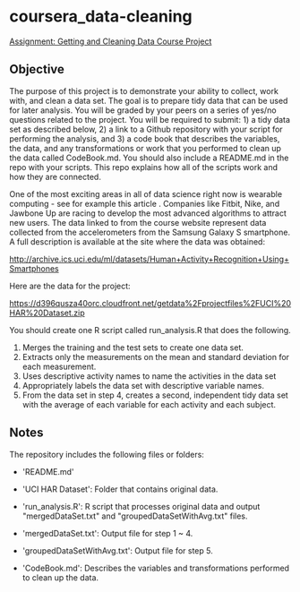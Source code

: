 # coursera_data-cleaning
[Assignment: Getting and Cleaning Data Course Project](https://www.coursera.org/learn/data-cleaning/peer/FIZtT/getting-and-cleaning-data-course-project)


## Objective

The purpose of this project is to demonstrate your ability to collect, work with, and clean a data set. The goal is to prepare tidy data that can be used for later analysis. You will be graded by your peers on a series of yes/no questions related to the project. You will be required to submit: 1) a tidy data set as described below, 2) a link to a Github repository with your script for performing the analysis, and 3) a code book that describes the variables, the data, and any transformations or work that you performed to clean up the data called CodeBook.md. You should also include a README.md in the repo with your scripts. This repo explains how all of the scripts work and how they are connected.

One of the most exciting areas in all of data science right now is wearable computing - see for example this article . Companies like Fitbit, Nike, and Jawbone Up are racing to develop the most advanced algorithms to attract new users. The data linked to from the course website represent data collected from the accelerometers from the Samsung Galaxy S smartphone. A full description is available at the site where the data was obtained:

http://archive.ics.uci.edu/ml/datasets/Human+Activity+Recognition+Using+Smartphones

Here are the data for the project:

https://d396qusza40orc.cloudfront.net/getdata%2Fprojectfiles%2FUCI%20HAR%20Dataset.zip

You should create one R script called run_analysis.R that does the following.

1. Merges the training and the test sets to create one data set.
2. Extracts only the measurements on the mean and standard deviation for each measurement.
3. Uses descriptive activity names to name the activities in the data set
4. Appropriately labels the data set with descriptive variable names.
5. From the data set in step 4, creates a second, independent tidy data set with the average of each variable for each activity and each subject.


## Notes
The repository includes the following files or folders:

- 'README.md'

- 'UCI HAR Dataset': Folder that contains original data.

- 'run_analysis.R': R script that processes original data and output "mergedDataSet.txt" and "groupedDataSetWithAvg.txt" files.

- 'mergedDataSet.txt': Output file for step 1 ~ 4.

- 'groupedDataSetWithAvg.txt': Output file for step 5.

- 'CodeBook.md': Describes the variables and transformations performed to clean up the data.
